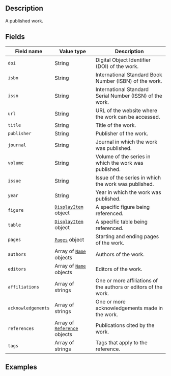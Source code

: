 ## Description

A published work.

## Fields

Field name | Value type | Description
-----------|------------|------------
`doi` | String | Digital Object Identifier (DOI) of the work.
`isbn` | String | International Standard Book Number (ISBN) of the work.
`issn` | String | International Standard Serial Number (ISSN) of the work.
`url` | String | URL of the website where the work can be accessed.
`title` | String | Title of the work.
`publisher` | String | Publisher of the work.
`journal` | String | Journal in which the work was published.
`volume` | String | Volume of the series in which the work was published.
`issue` | String | Issue of the series in which the work was published.
`year` | String | Year in which the work was published.
`figure` | [`DisplayItem`](!schema_definition/common/DisplayItem) object | A specific figure being referenced.
`table` | [`DisplayItem`](!schema_definition/common/DisplayItem) object | A specific table being referenced.
`pages` | [`Pages`](!schema_definition/common/Pages) object | Starting and ending pages of the work.
`authors` | Array of [`Name`](!schema_definition/common/Name) objects | Authors of the work.
`editors` | Array of [`Name`](!schema_definition/common/Name) objects | Editors of the work.
`affiliations` | Array of strings | One or more affiliations of the authors or editors of the work.
`acknowledgements` | Array of strings | One or more acknowledgements made in the work.
`references` | Array of [`Reference`](!schema_definition/common/Reference) objects | Publications cited by the work.
`tags` | Array of strings | Tags that apply to the reference.

## Examples

